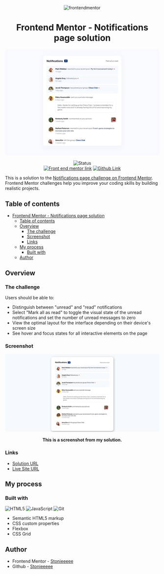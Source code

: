 <div align="center">
<img src="https://www.frontendmentor.io/static/images/logo-mobile.svg" alt="frontendmentor" width="100">

# Frontend Mentor - Notifications page solution


![Challenge screenshot sample](./design/desktop-design.jpg)



![Status][shield-link]<br>
[![Front end mentor link][shield-link2]][my-link2] [![Github Link][shield-link3]][my-link3]

[shield-link]: https://img.shields.io/badge/STATUS-COMPLETE-00ff55
[shield-link2]: https://img.shields.io/badge/_Profile-EJ--STONIEEEEE-6abecd?style=for-the-badge&logo=frontendmentor&logoColor=6abecd
[my-link2]: https://www.frontendmentor.io/profile/Stonieeeee
[shield-link3]: https://img.shields.io/badge/_Github-EJ--STONIEEEEE-adbac7?style=for-the-badge&logo=github&logoColor=adbac7
[my-link3]: https://github.com/Stonieeeee



</div>

This is a solution to the [Notifications page challenge on Frontend Mentor](https://www.frontendmentor.io/challenges/notifications-page-DqK5QAmKbC). Frontend Mentor challenges help you improve your coding skills by building realistic projects. 

## Table of contents

- [Frontend Mentor - Notifications page solution](#frontend-mentor---notifications-page-solution)
  - [Table of contents](#table-of-contents)
  - [Overview](#overview)
    - [The challenge](#the-challenge)
    - [Screenshot](#screenshot)
    - [Links](#links)
  - [My process](#my-process)
    - [Built with](#built-with)
  - [Author](#author)


## Overview

### The challenge

Users should be able to:

- Distinguish between "unread" and "read" notifications
- Select "Mark all as read" to toggle the visual state of the unread notifications and set the number of unread messages to zero
- View the optimal layout for the interface depending on their device's screen size
- See hover and focus states for all interactive elements on the page

### Screenshot

![My Solution screenshot](./screenshot.jpg)
<div align="center"> 

 **This is a screenshot from my solution.** 
</div>

### Links

- <a href="https://www.frontendmentor.io/solutions/notification-page-solution-3c3i10fq4b" target="_blank">Solution URL</a>
- <a href="https://stonieeeee.github.io/notification-page-solution/" target="_blank">Live Site URL</a>

## My process

### Built with

![HTML5](https://img.shields.io/badge/HTML5-E34F26?style=for-the-badge&logo=html5&logoColor=white)
![JavaScript](https://img.shields.io/badge/javascript-%23323330.svg?style=for-the-badge&logo=javascript&logoColor=%23F7DF1E)
![Git](https://img.shields.io/badge/Git-F05032?style=for-the-badge&logo=git&logoColor=white)

- Semantic HTML5 markup
- CSS custom properties
- Flexbox
- CSS Grid

## Author

- Frontend Mentor - <a href="https://www.frontendmentor.io/profile/Stonieeeee" target="_blank">Stonieeeee</a>
- Github - <a href="https://github.com/Stonieeeee" target="_blank">Stonieeeee</a> 